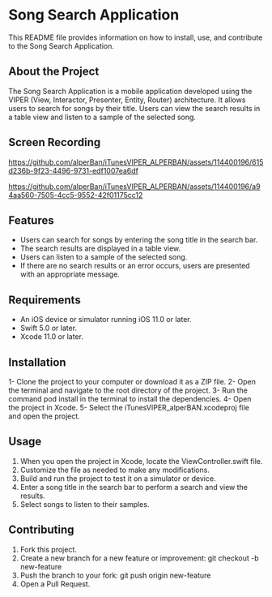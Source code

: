 # Song Search Application

This README file provides information on how to install, use, and contribute to the Song Search Application.

## About the Project

The Song Search Application is a mobile application developed using the VIPER (View, Interactor, Presenter, Entity, Router) architecture. It allows users to search for songs by their title. Users can view the search results in a table view and listen to a sample of the selected song.
## Screen Recording


https://github.com/alperBan/iTunesVIPER_ALPERBAN/assets/114400196/615d236b-9f23-4496-9731-edf1007ea6df


https://github.com/alperBan/iTunesVIPER_ALPERBAN/assets/114400196/a94aa560-7505-4cc5-9552-42f01175cc12







## Features

- Users can search for songs by entering the song title in the search bar.
- The search results are displayed in a table view.
- Users can listen to a sample of the selected song.
- If there are no search results or an error occurs, users are presented with an appropriate message.
## Requirements

- An iOS device or simulator running iOS 11.0 or later.
- Swift 5.0 or later.
- Xcode 11.0 or later.
## Installation

1- Clone the project to your computer or download it as a ZIP file.
2- Open the terminal and navigate to the root directory of the project.
3- Run the command pod install in the terminal to install the dependencies.
4- Open the project in Xcode.
5- Select the iTunesVIPER_alperBAN.xcodeproj file and open the project.
## Usage

1. When you open the project in Xcode, locate the ViewController.swift file.
2. Customize the file as needed to make any modifications.
3. Build and run the project to test it on a simulator or device.
4. Enter a song title in the search bar to perform a search and view the results.
5. Select songs to listen to their samples.
## Contributing

1. Fork this project.
2. Create a new branch for a new feature or improvement: git checkout -b new-feature
3. Push the branch to your fork: git push origin new-feature
4. Open a Pull Request.

